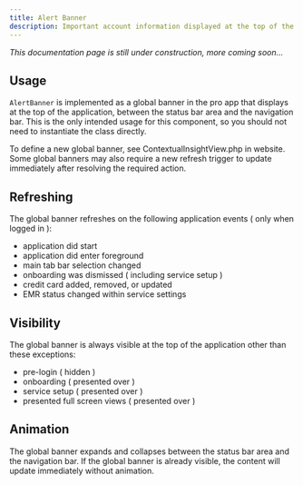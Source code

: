 ```yaml
---
title: Alert Banner
description: Important account information displayed at the top of the application.
---
```

*This documentation page is still under construction, more coming soon...*

## **Usage**

`AlertBanner` is implemented as a global banner in the pro app that displays at the top of the application, between the status bar area and the navigation bar. This is the only intended usage for this component, so you should not need to instantiate the class directly.

To define a new global banner, see ContextualInsightView.php in website. Some global banners may also require a new refresh trigger to update immediately after resolving the required action.

## **Refreshing**

The global banner refreshes on the following application events ( only when logged in ):

* application did start
* application did enter foreground
* main tab bar selection changed
* onboarding was dismissed ( including service setup )
* credit card added, removed, or updated
* EMR status changed within service settings

## Visibility

The global banner is always visible at the top of the application other than these exceptions:

* pre-login ( hidden )
* onboarding ( presented over )
* service setup ( presented over )
* presented full screen views ( presented over )

## Animation

The global banner expands and collapses between the status bar area and the navigation bar. If the global banner is already visible, the content will update immediately without animation.
